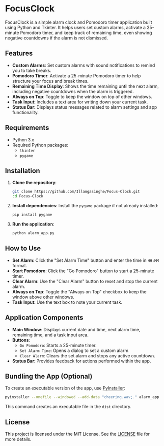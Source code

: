 # FocusClock

FocusClock is a simple alarm clock and Pomodoro timer application built using Python and Tkinter. It helps users set custom alarms, activate a 25-minute Pomodoro timer, and keep track of remaining time, even showing negative countdowns if the alarm is not dismissed.

## Features

- **Custom Alarms**: Set custom alarms with sound notifications to remind you to take breaks.
- **Pomodoro Timer**: Activate a 25-minute Pomodoro timer to help structure your focus and break times.
- **Remaining Time Display**: Shows the time remaining until the next alarm, including negative countdowns when the alarm is triggered.
- **Always on Top**: Toggle to keep the window on top of other windows.
- **Task Input**: Includes a text area for writing down your current task.
- **Status Bar**: Displays status messages related to alarm settings and app functionality.

## Requirements

- Python 3.x
- Required Python packages:
  - `tkinter`
  - `pygame`

## Installation

1. **Clone the repository**:
   ```bash
   git clone https://github.com/Illangasinghe/Focus-Clock.git
   cd Focus-Clock
   ```

2. **Install dependencies**:
   Install the `pygame` package if not already installed:
   ```bash
   pip install pygame
   ```

3. **Run the application**:
   ```bash
   python alarm_app.py
   ```

## How to Use

- **Set Alarm**: Click the "Set Alarm Time" button and enter the time in `HH:MM` format.
- **Start Pomodoro**: Click the "Go Pomodoro" button to start a 25-minute timer.
- **Clear Alarm**: Use the "Clear Alarm" button to reset and stop the current alarm.
- **Always on Top**: Toggle the "Always on Top" checkbox to keep the window above other windows.
- **Task Input**: Use the text box to note your current task.

## Application Components

- **Main Window**: Displays current date and time, next alarm time, remaining time, and a task input area.
- **Buttons**:
  - `Go Pomodoro`: Starts a 25-minute timer.
  - `Set Alarm Time`: Opens a dialog to set a custom alarm.
  - `Clear Alarm`: Clears the set alarm and stops any active countdown.
- **Status Bar**: Provides feedback for actions performed within the app.
  
## Bundling the App (Optional)

To create an executable version of the app, use [PyInstaller](https://www.pyinstaller.org/):
```bash
pyinstaller --onefile --windowed --add-data "cheering.wav;." alarm_app.py
```

This command creates an executable file in the `dist` directory.

## License

This project is licensed under the MIT License. See the [LICENSE](LICENSE) file for more details.